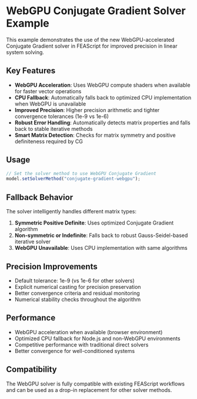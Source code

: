 # WebGPU Conjugate Gradient Solver Example

This example demonstrates the use of the new WebGPU-accelerated Conjugate Gradient solver in FEAScript for improved precision in linear system solving.

## Key Features

- **WebGPU Acceleration**: Uses WebGPU compute shaders when available for faster vector operations
- **CPU Fallback**: Automatically falls back to optimized CPU implementation when WebGPU is unavailable
- **Improved Precision**: Higher precision arithmetic and tighter convergence tolerances (1e-9 vs 1e-6)
- **Robust Error Handling**: Automatically detects matrix properties and falls back to stable iterative methods
- **Smart Matrix Detection**: Checks for matrix symmetry and positive definiteness required by CG

## Usage

```javascript
// Set the solver method to use WebGPU Conjugate Gradient
model.setSolverMethod("conjugate-gradient-webgpu");
```

## Fallback Behavior

The solver intelligently handles different matrix types:

1. **Symmetric Positive Definite**: Uses optimized Conjugate Gradient algorithm
2. **Non-symmetric or Indefinite**: Falls back to robust Gauss-Seidel-based iterative solver
3. **WebGPU Unavailable**: Uses CPU implementation with same algorithms

## Precision Improvements

- Default tolerance: 1e-9 (vs 1e-6 for other solvers)
- Explicit numerical casting for precision preservation
- Better convergence criteria and residual monitoring
- Numerical stability checks throughout the algorithm

## Performance

- WebGPU acceleration when available (browser environment)
- Optimized CPU fallback for Node.js and non-WebGPU environments
- Competitive performance with traditional direct solvers
- Better convergence for well-conditioned systems

## Compatibility

The WebGPU solver is fully compatible with existing FEAScript workflows and can be used as a drop-in replacement for other solver methods.